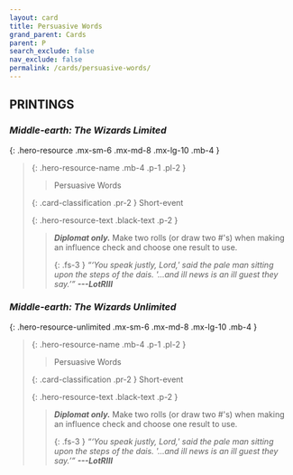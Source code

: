 ```yaml
---
layout: card
title: Persuasive Words
grand_parent: Cards
parent: P
search_exclude: false
nav_exclude: false
permalink: /cards/persuasive-words/
---
```


## PRINTINGS


### _Middle-earth: The Wizards Limited_

{: .hero-resource .mx-sm-6 .mx-md-8 .mx-lg-10 .mb-4 }
> {: .hero-resource-name .mb-4 .p-1 .pl-2 }
> > <div class="card-mp"></div>
> > <div class="card-name">Persuasive Words</div>
>
> {: .card-classification .pr-2 }
> Short-event
>
> {: .hero-resource-text .black-text .p-2 }
> > _**Diplomat only.**_ Make two rolls (or draw two #'s) when making an influence check and choose one result to use. 
> > 
> > {: .fs-3 } 
> > _“‘You speak justly, Lord,' said the pale man sitting upon the steps of the dais. '...and ill news is an ill guest they say.’”_ ***---&#65279;LotRIII***  
> 

### _Middle-earth: The Wizards Unlimited_

{: .hero-resource-unlimited .mx-sm-6 .mx-md-8 .mx-lg-10 .mb-4 }
> {: .hero-resource-name .mb-4 .p-1 .pl-2 }
> > <div class="card-mp"></div>
> > <div class="card-name">Persuasive Words</div>
>
> {: .card-classification .pr-2 }
> Short-event
>
> {: .hero-resource-text .black-text .p-2 }
> > _**Diplomat only.**_ Make two rolls (or draw two #'s) when making an influence check and choose one result to use. 
> > 
> > {: .fs-3 } 
> > _“‘You speak justly, Lord,' said the pale man sitting upon the steps of the dais. '...and ill news is an ill guest they say.’”_ ***---&#65279;LotRIII***  
> 

